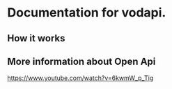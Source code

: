 # Documentation for vodapi.

## How it works


## More information about Open Api
https://www.youtube.com/watch?v=6kwmW_p_Tig
